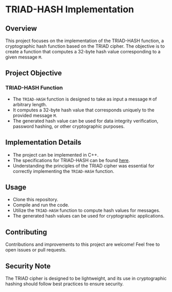 # TRIAD-HASH Implementation

## Overview

This project focuses on the implementation of the TRIAD-HASH function, a cryptographic hash function based on the TRIAD cipher. The objective is to create a function that computes a 32-byte hash value corresponding to a given message `M`.

## Project Objective

### TRIAD-HASH Function

- The `TRIAD-HASH` function is designed to take as input a message `M` of arbitrary length.
- It computes a 32-byte hash value that corresponds uniquely to the provided message `M`.
- The generated hash value can be used for data integrity verification, password hashing, or other cryptographic purposes.

## Implementation Details

- The project can be implemented in C++.
- The specifications for TRIAD-HASH can be found [here](https://csrc.nist.gov/CSRC/media/Projects/Lightweight-Cryptography/documents/round-1/spec-doc/TRIAD-spec.pdf).
- Understanding the principles of the TRIAD cipher was essential for correctly implementing the `TRIAD-HASH` function.

## Usage

- Clone this repository.
- Compile and run the code.
- Utilize the `TRIAD-HASH` function to compute hash values for messages.
- The generated hash values can be used for cryptographic applications.

## Contributing

Contributions and improvements to this project are welcome! Feel free to open issues or pull requests.

## Security Note

The TRIAD cipher is designed to be lightweight, and its use in cryptographic hashing should follow best practices to ensure security.
